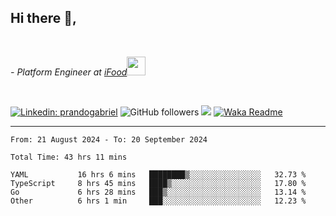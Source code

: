 <h2>Hi there  👋,</h2> </br>

<p><em>- Platform Engineer at <a href="https://www.ifood.com.br/">iFood</a><img src="https://media.giphy.com/media/WUlplcMpOCEmTGBtBW/giphy.gif" width="30"> 
</em></p></br>


[![Linkedin: prandogabriel](https://img.shields.io/badge/-prandogabriel-blue?style=flat-square&logo=Linkedin&logoColor=white&link=https://www.linkedin.com/in/prandogabriel/)](https://www.linkedin.com/in/prandogabriel)
![GitHub followers](https://img.shields.io/github/followers/prandogabriel?label=Follow&style=social)
![](https://visitor-badge.glitch.me/badge?page_id=prandogabriel.prandogabriel)
[![Waka Readme](https://github.com/prandogabriel/prandogabriel/actions/workflows/update-stats.yml.yml/badge.svg)](https://github.com/prandogabriel/prandogabriel/actions/workflows/update-stats.yml.yml)

---

<!--START_SECTION:waka-->

```golang
From: 21 August 2024 - To: 20 September 2024

Total Time: 43 hrs 11 mins

YAML           16 hrs 6 mins   ████████▒░░░░░░░░░░░░░░░░   32.73 %
TypeScript     8 hrs 45 mins   ████▒░░░░░░░░░░░░░░░░░░░░   17.80 %
Go             6 hrs 28 mins   ███▒░░░░░░░░░░░░░░░░░░░░░   13.14 %
Other          6 hrs 1 min     ███░░░░░░░░░░░░░░░░░░░░░░   12.23 %
```

<!--END_SECTION:waka-->
